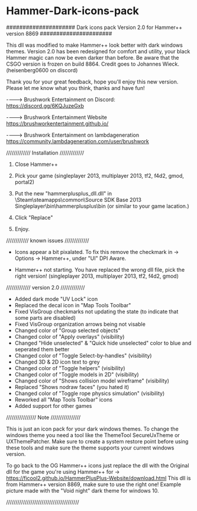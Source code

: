 # Hammer-Dark-icons-pack


#####################   Dark icons pack Version 2.0 for Hammer++ version 8869   ######################




This dll was modified to make Hammer++ look better with dark windows themes.
Version 2.0 has been redesigned for comfort and utility, your black Hammer magic can now be even darker than before.
Be aware that the CSGO version is frozen on build 8864.
Credit goes to Johannes Wieck. 
(heisenberg0600 on discord)

Thank you for your great feedback, hope you'll enjoy this new version.
Please let me know what you think, thanks and have fun!

----> Brushwork Entertainment on Discord:
https://discord.gg/6KQJuzeGxb

----> Brushwork Entertainment Website
https://brushworkentertainment.github.io/

----> Brushwork Entertainment on lambdageneration
https://community.lambdageneration.com/user/brushwork

///////////// Installation /////////////

1. Close Hammer++

2. Pick your game (singleplayer 2013, multiplayer 2013, tf2, f4d2, gmod, portal2)

4. Put the new "hammerplusplus_dll.dll" in <steam install location>\Steam\steamapps\common\Source SDK Base 2013 Singleplayer\bin\hammerplusplus\bin (or similar to your game lacation.)

5. Click "Replace"

6. Enjoy.

//////////// known issues /////////////

- Icons appear a bit pixalated. 
To fix this remove the checkmark in -> Options -> Hammer++, under "UI" DPI Aware.

- Hammer++ not starting.
You have replaced the wrong dll file, pick the right version! (singleplayer 2013, multiplayer 2013, tf2, f4d2, gmod)

///////////// version 2.0 /////////////

- Added dark mode "UV Lock" icon
- Replaced the decal icon in "Map Tools Toolbar"
- Fixed VisGroup checkmarks not updating the state (to indicate that some parts are disabled)
- Fixed VisGroup organization arrows being not visable
- Changed color of "Group selected objects"
- Changed color of "Apply overlays" (visibility)
- Changed "Hide unselected" & "Quick hide unselected" color to blue and seperated them better
- Changed color of "Toggle Select-by-handles" (visibility)
- Changed 3D & 2D icon text to grey
- Changed color of "Toggle helpers" (visibility)
- Changed color of "Toggle models in 2D" (visibility)
- Changed color of "Shows collision model wireframe" (visibility)
- Replaced "Shows nodraw faces" (you hated it)
- Changed color of "Toggle rope physics simulation" (visibility)
- Reworked all "Map Tools Toolbar" icons
- Added support for other games

//////////////// Note ////////////////

This is just an icon pack for your dark windows themes.
To change the windows theme you need a tool like the ThemeTool SecureUxTheme or UXThemePatcher.
Make sure to create a system restore point before using these tools and make sure the theme supports your current windows version.

To go back to the OG Hammer++ icons just replace the dll with the Original dll for the game you're using Hammer++ for -> https://ficool2.github.io/HammerPlusPlus-Website/download.html
This dll is from Hammer++ version 8869, make sure to use the right one!
Example picture made with the "Void night" dark theme for windows 10.


///////////////////////////////////////
